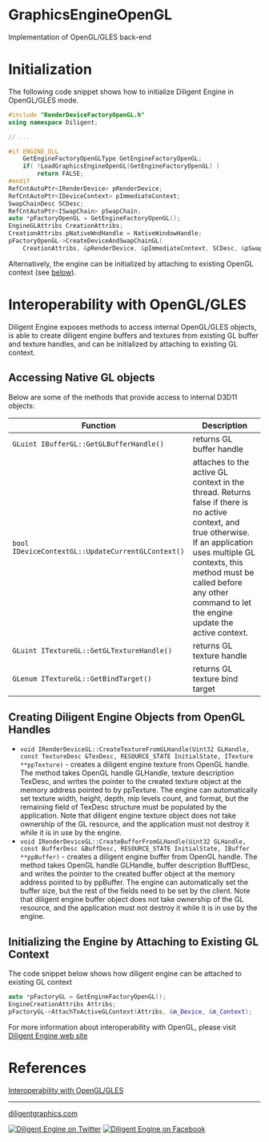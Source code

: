 
# GraphicsEngineOpenGL

Implementation of OpenGL/GLES back-end

# Initialization

The following code snippet shows how to initialize Diligent Engine in OpenGL/GLES mode.

```cpp
#include "RenderDeviceFactoryOpenGL.h"
using namespace Diligent;

// ...

#if ENGINE_DLL
    GetEngineFactoryOpenGLType GetEngineFactoryOpenGL;
    if( !LoadGraphicsEngineOpenGL(GetEngineFactoryOpenGL) )
        return FALSE;
#endif
RefCntAutoPtr<IRenderDevice> pRenderDevice;
RefCntAutoPtr<IDeviceContext> pImmediateContext;
SwapChainDesc SCDesc;
RefCntAutoPtr<ISwapChain> pSwapChain;
auto *pFactoryOpenGL = GetEngineFactoryOpenGL();
EngineGLAttribs CreationAttribs;
CreationAttribs.pNativeWndHandle = NativeWindowHandle;
pFactoryOpenGL->CreateDeviceAndSwapChainGL(
    CreationAttribs, &pRenderDevice, &pImmediateContext, SCDesc, &pSwapChain);
```

Alternatively, the engine can be initialized by attaching to existing OpenGL context (see [below](#initializing-the-engine-by-attaching-to-existing-gl-context)).

# Interoperability with OpenGL/GLES

Diligent Engine exposes methods to access internal OpenGL/GLES objects, is able to create diligent engine buffers
and textures from existing GL buffer and texture handles, and can be initialized by attaching to existing GL
context.

## Accessing Native GL objects

Below are some of the methods that provide access to internal D3D11 objects:

|                       Function                    |                              Description                                                                      |
|---------------------------------------------------|---------------------------------------------------------------------------------------------------------------|
| `GLuint IBufferGL::GetGLBufferHandle()`           | returns GL buffer handle                    |
| `bool IDeviceContextGL::UpdateCurrentGLContext()` | attaches to the active GL context in the thread. Returns false if there is no active context, and true otherwise.  If an application uses multiple GL contexts, this method must be called before any other command to let the engine update the active context. |
| `GLuint ITextureGL::GetGLTextureHandle()`         | returns GL texture handle                    |
| `GLenum ITextureGL::GetBindTarget()`              | returns GL texture bind target               |

## Creating Diligent Engine Objects from OpenGL Handles

* `void IRenderDeviceGL::CreateTextureFromGLHandle(Uint32 GLHandle, const TextureDesc &TexDesc, RESOURCE_STATE InitialState, ITexture **ppTexture)` -
    creates a diligent engine texture from OpenGL handle. The method takes OpenGL handle GLHandle, texture description TexDesc,
    and writes the pointer to the created texture object at the memory address pointed to by ppTexture. The engine can automatically
    set texture width, height, depth, mip levels count, and format, but the remaining field of TexDesc structure must be populated by
    the application. Note that diligent engine texture object does not take ownership of the GL resource, and the application must
    not destroy it while it is in use by the engine.
* `void IRenderDeviceGL::CreateBufferFromGLHandle(Uint32 GLHandle, const BufferDesc &BuffDesc, RESOURCE_STATE InitialState, IBuffer **ppBuffer)` -
    creates a diligent engine buffer from OpenGL handle. The method takes OpenGL handle GLHandle, buffer description BuffDesc,
    and writes the pointer to the created buffer object at the memory address pointed to by ppBuffer. The engine can automatically
    set the buffer size, but the rest of the fields need to be set by the client. Note that diligent engine buffer object does not
    take ownership of the GL resource, and the application must not destroy it while it is in use by the engine.

## Initializing the Engine by Attaching to Existing GL Context

The code snippet below shows how diligent engine can be attached to existing GL context

```cpp
auto *pFactoryGL = GetEngineFactoryOpenGL();
EngineCreationAttribs Attribs;
pFactoryGL->AttachToActiveGLContext(Attribs, &m_Device, &m_Context);
```

For more information about interoperability with OpenGL, please visit [Diligent Engine web site](http://diligentgraphics.com/diligent-engine/native-api-interoperability/openglgles-interoperability/)

# References

[Interoperability with OpenGL/GLES](http://diligentgraphics.com/diligent-engine/native-api-interoperability/openglgles-interoperability/)

-------------------

[diligentgraphics.com](http://diligentgraphics.com)

[![Diligent Engine on Twitter](https://github.com/DiligentGraphics/DiligentCore/blob/master/media/twitter.png)](https://twitter.com/diligentengine)
[![Diligent Engine on Facebook](https://github.com/DiligentGraphics/DiligentCore/blob/master/media/facebook.png)](https://www.facebook.com/DiligentGraphics/)